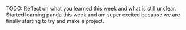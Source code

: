 TODO: Reflect on what you learned this week and what is still unclear.
Started learning panda this week and am super excited because we are finally starting to try and make a project.